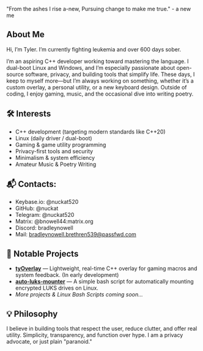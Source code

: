 "From the ashes I rise a-new,
Pursuing change to make me true." - a new me

## About Me 
Hi, I’m Tyler. I’m currently fighting leukemia and over 600 days sober.

I’m an aspiring C++ developer working toward mastering the language. I dual-boot Linux and Windows, and I’m especially passionate about open-source software, privacy, and building tools that simplify life. These days, I keep to myself more—but I’m always working on something, whether it’s a custom overlay, a personal utility, or a new keyboard design. Outside of coding, I enjoy gaming, music, and the occasional dive into writing poetry.

## 🛠 Interests
- C++ development (targeting modern standards like C++20)
- Linux (daily driver / dual-boot)
- Gaming & game utility programming
- Privacy-first tools and security
- Minimalism & system efficiency
- Amateur Music & Poetry Writing

## 📬 Contacts:
- Keybase.io: @nuckat520
- GitHub: @nuckat
- Telegram: @nuckat520
- Matrix: @bnowell44:matrix.org
- Discord: bradleynowell
- Mail: bradleynowell.brethren539@passfwd.com

## 🚧 Notable Projects
- [**tyOverlay**](https://github.com/nuckat/tyOverlay) — Lightweight, real-time C++ overlay for gaming macros and system feedback. (In early development)
- [**auto-luks-mounter**](https://github.com/nuckat/auto-luks-mounter) — A simple bash script for automatically mounting encrypted LUKS drives on Linux. 
- *More projects & Linux Bash Scripts coming soon...*

## 💡 Philosophy
I believe in building tools that respect the user, reduce clutter, and offer real utility. Simplicity, transparency, and function over hype.
I am a privacy advocate, or just plain "paranoid." 
